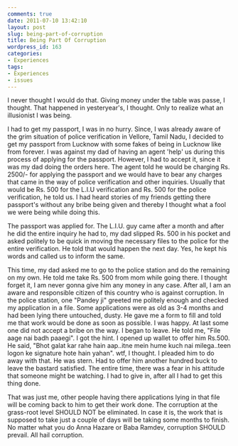```yaml
---
comments: true
date: 2011-07-10 13:42:10
layout: post
slug: being-part-of-corruption
title: Being Part Of Corruption
wordpress_id: 163
categories:
- Experiences
tags:
- Experiences
- issues
---
```


I never thought I would do that. Giving money under the table was passe, I thought. That happened in yesteryear's, I thought. Only to realize what an illusionist I was being.

I had to get my passport, I was in no hurry. Since, I was already aware of the grim situation of police verification in Vellore, Tamil Nadu, I decided to get my passport from Lucknow with some fakes of being in Lucknow like from forever. I was against my dad of having an agent 'help' us during this process of applying for the passport. However, I had to accept it, since it was my dad doing the orders here. The agent told<!-- more --> he would be charging Rs. 2500/- for applying the passport and we would have to bear any charges that came in the way of police verification and other inquiries. Usually that would be Rs. 500 for the L.I.U verification and Rs. 500 for the police verification, he told us. I had heard stories of my friends getting there passport's without any bribe being given and thereby I thought what a fool we were being while doing this.

The passport was applied for. The L.I.U. guy came after a month and after he did the entire inquiry he had to, my dad slipped Rs. 500 in his pocket and asked politely to be quick in moving the necessary files to the police for the entire verification. He told that would happen the next day. Yes, he kept his words and called us to inform the same.

This time, my dad asked me to go to the police station and do the remaining on my own. He told me take Rs. 500 from mom while going there. I thought forget it, I am never gonna give him any money in any case. After all, I am an aware and responsible citizen of this country who is against corruption. In the police station, one "Pandey ji" greeted me politely enough and checked my application in a file. Some applications were as old as 3-4 months and had been lying there untouched, dusty. He gave me a form to fill and told me that work would be done as soon as possible. I was happy. At last some one did not accept a bribe on the way. I began to leave. He told me, "File aage nai badh paaegi". I got the hint. I opened up wallet to offer him Rs.500. He said, "Bhot galat kar rahe hain aap..itne mein hume kuch nai milega..teen logon ke signature hote hain yahan". wtf, I thought. I pleaded him to do away with that. He was stern. Had to offer him another hundred buck to leave the bastard satisfied. The entire time, there was a fear in his attitude that someone might be watching. I had to give in, after all I had to get this thing done.

That was just me, other people having there applications lying in that file will be coming back to him to get their work done. The corruption at the grass-root level SHOULD NOT be eliminated. In case it is, the work that is supposed to take just a couple of days will be taking some months to finish. No matter what you do Anna Hazare or Baba Ramdev, corruption SHOULD prevail. All hail corruption.
